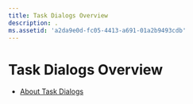 ```yaml
---
title: Task Dialogs Overview
description: .
ms.assetid: 'a2da9e0d-fc05-4413-a691-01a2b9493cdb'
---
```


# Task Dialogs Overview

-   [About Task Dialogs](task-dialogs-overview.md)

 

 




